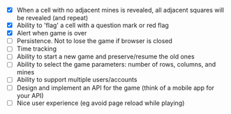 - [x] When a cell with no adjacent mines is revealed, all adjacent squares will be revealed (and repeat)
- [x] Ability to 'flag' a cell with a question mark or red flag
- [x] Alert when game is over
- [ ] Persistence. Not to lose the game if browser is closed
- [ ] Time tracking
- [ ] Ability to start a new game and preserve/resume the old ones
- [ ] Ability to select the game parameters: number of rows, columns, and mines
- [ ] Ability to support multiple users/accounts
- [ ] Design and implement an API for the game (think of a mobile app for your API)
- [ ] Nice user experience (eg avoid page reload while playing)